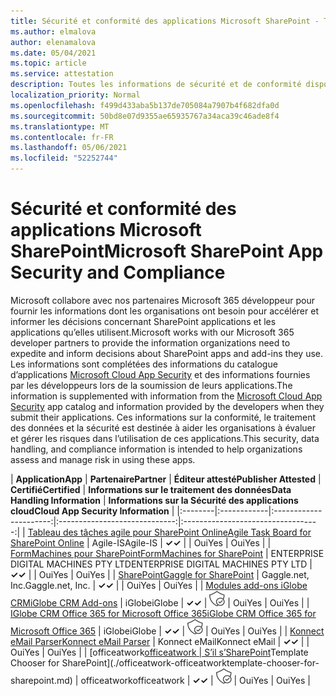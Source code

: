 ```yaml
---
title: Sécurité et conformité des applications Microsoft SharePoint - Toutes les applications
ms.author: elmalova
author: elenamalova
ms.date: 05/04/2021
ms.topic: article
ms.service: attestation
description: Toutes les informations de sécurité et de conformité disponibles pour toutes les applications SharePoint Microsoft.
localization_priority: Normal
ms.openlocfilehash: f499d433aba5b137de705084a7907b4f682dfa0d
ms.sourcegitcommit: 50bd8e07d9355ae65935767a34aca39c46ade8f4
ms.translationtype: MT
ms.contentlocale: fr-FR
ms.lasthandoff: 05/06/2021
ms.locfileid: "52252744"
---
```

# <a name="microsoft-sharepoint-app-security-and-compliance"></a><span data-ttu-id="814c0-103">Sécurité et conformité des applications Microsoft SharePoint</span><span class="sxs-lookup"><span data-stu-id="814c0-103">Microsoft SharePoint App Security and Compliance</span></span>

<span data-ttu-id="814c0-104">Microsoft collabore avec nos partenaires Microsoft 365 développeur pour fournir les informations dont les organisations ont besoin pour accélérer et informer les décisions concernant SharePoint applications et les applications qu’elles utilisent.</span><span class="sxs-lookup"><span data-stu-id="814c0-104">Microsoft works with our Microsoft 365 developer partners to provide the information organizations need to expedite and inform decisions about SharePoint apps and add-ins they use.</span></span> <span data-ttu-id="814c0-105">Les informations sont complétées des informations du catalogue d’applications [Microsoft Cloud App Security](https://www.microsoft.com/en-us/enterprise-mobility-security/cloud-app-security) et des informations fournies par les développeurs lors de la soumission de leurs applications.</span><span class="sxs-lookup"><span data-stu-id="814c0-105">The information is supplemented with information from the [Microsoft Cloud App Security](https://www.microsoft.com/en-us/enterprise-mobility-security/cloud-app-security) app catalog and information provided by the developers when they submit their applications.</span></span> <span data-ttu-id="814c0-106">Ces informations sur la conformité, le traitement des données et la sécurité est destinée à aider les organisations à évaluer et gérer les risques dans l’utilisation de ces applications.</span><span class="sxs-lookup"><span data-stu-id="814c0-106">This security, data handling, and compliance information is intended to help organizations assess and manage risk in using these apps.</span></span>

| <span data-ttu-id="814c0-107">**Application**</span><span class="sxs-lookup"><span data-stu-id="814c0-107">**App**</span></span> | <span data-ttu-id="814c0-108">**Partenaire**</span><span class="sxs-lookup"><span data-stu-id="814c0-108">**Partner**</span></span> | <span data-ttu-id="814c0-109">**Éditeur attesté**</span><span class="sxs-lookup"><span data-stu-id="814c0-109">**Publisher Attested**</span></span> | <span data-ttu-id="814c0-110">**Certifié**</span><span class="sxs-lookup"><span data-stu-id="814c0-110">**Certified**</span></span> | <span data-ttu-id="814c0-111">**Informations sur le traitement des données**</span><span class="sxs-lookup"><span data-stu-id="814c0-111">**Data Handling Information**</span></span> | <span data-ttu-id="814c0-112">**Informations sur la Sécurité des applications cloud**</span><span class="sxs-lookup"><span data-stu-id="814c0-112">**Cloud App Security Information**</span></span> |
|:--------|:------------|:----------------------:|:-----------------------------:|:----------------------------------:|
| [<span data-ttu-id="814c0-113">Tableau des tâches agile pour SharePoint Online</span><span class="sxs-lookup"><span data-stu-id="814c0-113">Agile Task Board for SharePoint Online</span></span>](./agile-is-task-board-for-sharepoint-online.md) | <span data-ttu-id="814c0-114">Agile-IS</span><span class="sxs-lookup"><span data-stu-id="814c0-114">Agile-IS</span></span> | <span data-ttu-id="814c0-115">**✓**</span><span class="sxs-lookup"><span data-stu-id="814c0-115">**✓**</span></span> |  | <span data-ttu-id="814c0-116">Oui</span><span class="sxs-lookup"><span data-stu-id="814c0-116">Yes</span></span> | <span data-ttu-id="814c0-117">Oui</span><span class="sxs-lookup"><span data-stu-id="814c0-117">Yes</span></span> |
| [<span data-ttu-id="814c0-118">FormMachines pour SharePoint</span><span class="sxs-lookup"><span data-stu-id="814c0-118">FormMachines for SharePoint</span></span>](./enterprise-digital-machines-pty-ltd-formmachines-for-sharepoint.md) | <span data-ttu-id="814c0-119">ENTERPRISE DIGITAL MACHINES PTY LTD</span><span class="sxs-lookup"><span data-stu-id="814c0-119">ENTERPRISE DIGITAL MACHINES PTY LTD</span></span> | <span data-ttu-id="814c0-120">**✓**</span><span class="sxs-lookup"><span data-stu-id="814c0-120">**✓**</span></span> |  | <span data-ttu-id="814c0-121">Oui</span><span class="sxs-lookup"><span data-stu-id="814c0-121">Yes</span></span> | <span data-ttu-id="814c0-122">Oui</span><span class="sxs-lookup"><span data-stu-id="814c0-122">Yes</span></span> |
| [<span data-ttu-id="814c0-123">SharePoint</span><span class="sxs-lookup"><span data-stu-id="814c0-123">Gaggle for SharePoint</span></span>](./gagglenet-inc-gaggle-for-sharepoint.md) | <span data-ttu-id="814c0-124">Gaggle.net, Inc.</span><span class="sxs-lookup"><span data-stu-id="814c0-124">Gaggle.net, Inc.</span></span> | <span data-ttu-id="814c0-125">**✓**</span><span class="sxs-lookup"><span data-stu-id="814c0-125">**✓**</span></span> |  | <span data-ttu-id="814c0-126">Oui</span><span class="sxs-lookup"><span data-stu-id="814c0-126">Yes</span></span> | <span data-ttu-id="814c0-127">Oui</span><span class="sxs-lookup"><span data-stu-id="814c0-127">Yes</span></span> |
| [<span data-ttu-id="814c0-128">Modules add-ons iGlobe CRM</span><span class="sxs-lookup"><span data-stu-id="814c0-128">iGlobe CRM Add-ons</span></span>](./iglobe-crm-add-ons.md) | <span data-ttu-id="814c0-129">iGlobe</span><span class="sxs-lookup"><span data-stu-id="814c0-129">iGlobe</span></span> | <span data-ttu-id="814c0-130">**✓**</span><span class="sxs-lookup"><span data-stu-id="814c0-130">**✓**</span></span> | <img alt="Certified application badge" src="../media/certified-badge.png" height="25" width="25" /> | <span data-ttu-id="814c0-131">Oui</span><span class="sxs-lookup"><span data-stu-id="814c0-131">Yes</span></span> | <span data-ttu-id="814c0-132">Oui</span><span class="sxs-lookup"><span data-stu-id="814c0-132">Yes</span></span> |
| [<span data-ttu-id="814c0-133">IGlobe CRM Office 365 for Microsoft Office 365</span><span class="sxs-lookup"><span data-stu-id="814c0-133">iGlobe CRM Office 365 for Microsoft Office 365</span></span>](./iglobe-crm-office-365-for-microsoft.md) | <span data-ttu-id="814c0-134">iGlobe</span><span class="sxs-lookup"><span data-stu-id="814c0-134">iGlobe</span></span> | <span data-ttu-id="814c0-135">**✓**</span><span class="sxs-lookup"><span data-stu-id="814c0-135">**✓**</span></span> | <img alt="Certified application badge" src="../media/certified-badge.png" height="25" width="25" /> | <span data-ttu-id="814c0-136">Oui</span><span class="sxs-lookup"><span data-stu-id="814c0-136">Yes</span></span> | <span data-ttu-id="814c0-137">Oui</span><span class="sxs-lookup"><span data-stu-id="814c0-137">Yes</span></span> |
| [<span data-ttu-id="814c0-138">Konnect eMail Parser</span><span class="sxs-lookup"><span data-stu-id="814c0-138">Konnect eMail Parser</span></span>](./konnect-email-parser.md) | <span data-ttu-id="814c0-139">Konnect eMail</span><span class="sxs-lookup"><span data-stu-id="814c0-139">Konnect eMail</span></span> | <span data-ttu-id="814c0-140">**✓**</span><span class="sxs-lookup"><span data-stu-id="814c0-140">**✓**</span></span> |  | <span data-ttu-id="814c0-141">Oui</span><span class="sxs-lookup"><span data-stu-id="814c0-141">Yes</span></span> | <span data-ttu-id="814c0-142">Oui</span><span class="sxs-lookup"><span data-stu-id="814c0-142">Yes</span></span> |
| <span data-ttu-id="814c0-143">[officeatwork</span><span class="sxs-lookup"><span data-stu-id="814c0-143">[officeatwork</span></span> | <span data-ttu-id="814c0-144">S’il s’SharePoint](./officeatwork-officeatworktemplate-chooser-for-sharepoint.md)</span><span class="sxs-lookup"><span data-stu-id="814c0-144">Template Chooser for SharePoint](./officeatwork-officeatworktemplate-chooser-for-sharepoint.md)</span></span> | <span data-ttu-id="814c0-145">officeatwork</span><span class="sxs-lookup"><span data-stu-id="814c0-145">officeatwork</span></span> | <span data-ttu-id="814c0-146">**✓**</span><span class="sxs-lookup"><span data-stu-id="814c0-146">**✓**</span></span> | <img alt="Certified application badge" src="../media/certified-badge.png" height="25" width="25" /> | <span data-ttu-id="814c0-147">Oui</span><span class="sxs-lookup"><span data-stu-id="814c0-147">Yes</span></span> | <span data-ttu-id="814c0-148">Oui</span><span class="sxs-lookup"><span data-stu-id="814c0-148">Yes</span></span> |
